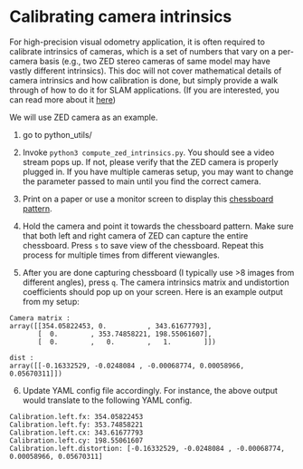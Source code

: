 # Calibrating camera intrinsics

For high-precision visual odometry application, it is often required to calibrate intrinsics
of cameras, which is a set of numbers that vary on a per-camera basis (e.g., two ZED stereo cameras
of same model may have vastly different intrinsics). This doc will not cover mathematical details
of camera intrinsics and how calibration is done, but simply provide a walk through of how to do it
for SLAM applications. (If you are interested, you can read more about it [here](https://docs.opencv.org/4.x/dc/dbb/tutorial_py_calibration.html))

We will use ZED camera as an example.

1. go to python_utils/

2. Invoke `python3 compute_zed_intrinsics.py`. You should see a video stream pops up. If not, please verify that
the ZED camera is properly plugged in. If you have multiple cameras setup, you may want to change the parameter passed
to main until you find the correct camera.

3. Print on a paper or use a monitor screen to display this [chessboard pattern](https://raw.githubusercontent.com/opencv/opencv/4.x/doc/pattern.png).

4. Hold the camera and point it towards the chessboard pattern. Make sure that both left and right camera of ZED can capture the entire chessboard. Press `s` to save view of the chessboard. Repeat this process for multiple times from different viewangles.

5. After you are done capturing chessboard (I typically use >8 images from different angles), press `q`. The camera intrinsics
matrix and undistortion coefficients should pop up on your screen. Here is an example output from my setup:

```
Camera matrix : 
array([[354.05822453, 0.          , 343.61677793],
       [  0.        , 353.74858221, 198.55061607],
       [  0.        ,   0.        ,   1.        ]])

dist :
array([[-0.16332529, -0.0248084 , -0.00068774, 0.00058966, 0.05670311]])
```

6. Update YAML config file accordingly. For instance, the above output would translate to the following YAML config.

```
Calibration.left.fx: 354.05822453
Calibration.left.fy: 353.74858221
Calibration.left.cx: 343.61677793
Calibration.left.cy: 198.55061607
Calibration.left.distortion: [-0.16332529, -0.0248084 , -0.00068774, 0.00058966, 0.05670311]
```
